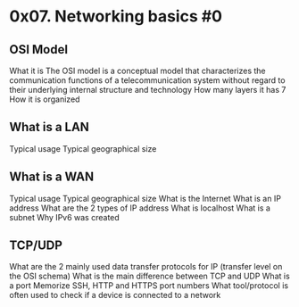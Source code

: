 # 0x07. Networking basics #0
## OSI Model
What it is
The OSI model is a conceptual model that characterizes the communication functions of a telecommunication system without regard to their underlying internal structure and technology
How many layers it has
7
How it is organized
## What is a LAN
Typical usage
Typical geographical size
## What is a WAN
Typical usage
Typical geographical size
What is the Internet
What is an IP address
What are the 2 types of IP address
What is localhost
What is a subnet
Why IPv6 was created
## TCP/UDP
What are the 2 mainly used data transfer protocols for IP (transfer level on the OSI schema)
What is the main difference between TCP and UDP
What is a port
Memorize SSH, HTTP and HTTPS port numbers
What tool/protocol is often used to check if a device is connected to a network